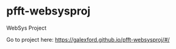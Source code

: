 # pfft-websysproj
WebSys Project

Go to project here: https://galexford.github.io/pfft-websysproj/#/
